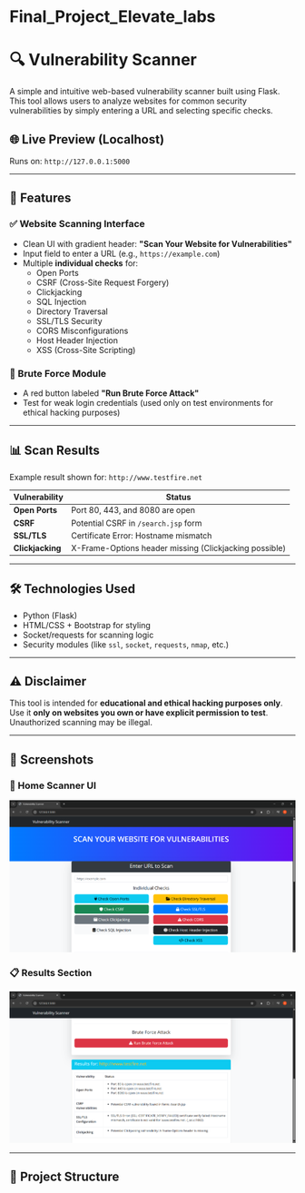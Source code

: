 # Final_Project_Elevate_labs
# 🔍 Vulnerability Scanner

A simple and intuitive web-based vulnerability scanner built using Flask. This tool allows users to analyze websites for common security vulnerabilities by simply entering a URL and selecting specific checks.

## 🌐 Live Preview (Localhost)
Runs on: `http://127.0.0.1:5000`

---

## 🚀 Features

### ✅ Website Scanning Interface
- Clean UI with gradient header: **"Scan Your Website for Vulnerabilities"**
- Input field to enter a URL (e.g., `https://example.com`)
- Multiple **individual checks** for:
  - Open Ports
  - CSRF (Cross-Site Request Forgery)
  - Clickjacking
  - SQL Injection
  - Directory Traversal
  - SSL/TLS Security
  - CORS Misconfigurations
  - Host Header Injection
  - XSS (Cross-Site Scripting)

### 🔐 Brute Force Module
- A red button labeled **"Run Brute Force Attack"**
- Test for weak login credentials (used only on test environments for ethical hacking purposes)

---

## 📊 Scan Results

Example result shown for: `http://www.testfire.net`

| Vulnerability             | Status                                                                 |
|--------------------------|------------------------------------------------------------------------|
| **Open Ports**           | Port 80, 443, and 8080 are open                                        |
| **CSRF**                 | Potential CSRF in `/search.jsp` form                                   |
| **SSL/TLS**              | Certificate Error: Hostname mismatch                                   |
| **Clickjacking**         | X-Frame-Options header missing (Clickjacking possible)                 |

---

## 🛠️ Technologies Used
- Python (Flask)
- HTML/CSS + Bootstrap for styling
- Socket/requests for scanning logic
- Security modules (like `ssl`, `socket`, `requests`, `nmap`, etc.)

---

## ⚠️ Disclaimer
This tool is intended for **educational and ethical hacking purposes only**. Use it **only on websites you own or have explicit permission to test**. Unauthorized scanning may be illegal.

---

## 📸 Screenshots

### 🔎 Home Scanner UI
![Scanner UI](./1.png)

### 📋 Results Section
![Results Page](./2.png)

---

## 📂 Project Structure
